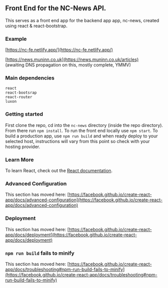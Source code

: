 ## Front End for the NC-News API.  

This serves as a front end app for the backend app app, nc-news, created using react & react-bootstrap. 

### Example  
[https://nc-fe.netlify.app/](https://nc-fe.netlify.app/)

[https://news.muninn.co.uk](https://news.muninn.co.uk/articles)  
(awaiting DNS propagation on this, mostly complete, YMMV)

### Main dependencies  
```
react
react-bootsrap
react-router
luxon
```

### Getting started  

 First clone the repo, cd into the `nc-news` directory (inside the repo directory). From there run `npm install`. 
 To run the front end locally use `npm start`.
 To build a production app, use `npm run build` and when ready deploy to your selected host, instructions will vary from this point so check with your hosting provider.

### Learn More

To learn React, check out the [React documentation](https://reactjs.org/).

### Advanced Configuration

This section has moved here: [https://facebook.github.io/create-react-app/docs/advanced-configuration](https://facebook.github.io/create-react-app/docs/advanced-configuration)

### Deployment

This section has moved here: [https://facebook.github.io/create-react-app/docs/deployment](https://facebook.github.io/create-react-app/docs/deployment)

### `npm run build` fails to minify

This section has moved here: [https://facebook.github.io/create-react-app/docs/troubleshooting#npm-run-build-fails-to-minify](https://facebook.github.io/create-react-app/docs/troubleshooting#npm-run-build-fails-to-minify)
